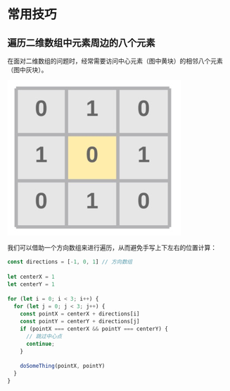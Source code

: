 # 常用技巧

## 遍历二维数组中元素周边的八个元素

在面对二维数组的问题时，经常需要访问中心元素（图中黄块）的相邻八个元素（图中灰块）。

![相邻的八个元素](./public/neighbors.jpg)

我们可以借助一个方向数组来进行遍历，从而避免手写上下左右的位置计算：

``` js {1,8-9}
const directions = [-1, 0, 1] // 方向数组

let centerX = 1
let centerY = 1

for (let i = 0; i < 3; i++) {
  for (let j = 0; j < 3; j++) {
    const pointX = centerX + directions[i]
    const pointY = centerY + directions[j]
    if (pointX === centerX && pointY === centerY) {
      // 跳过中心点
      continue;
    }

    doSomeThing(pointX, pointY)
  }
}
```